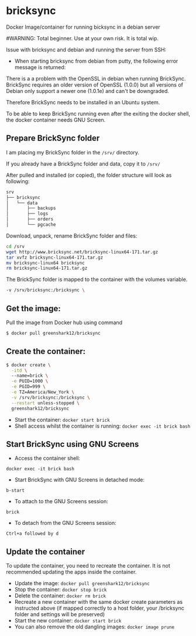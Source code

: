 # bricksync
Docker Image/container for running bicksync in a debian server

#WARNING: Total beginner. Use at your own risk. It is total wip.

Issue with bricksync and debian and running the server from SSH:
 - When starting bricksync from debian from putty, the following error message is returned: 

There is a a problem with the OpenSSL in debian when running BrickSync. 
BrickSync requires an older version of OpenSSL (1.0.0) but all versions of Debian only support a newer one (1.0.1e) and can't be downgraded.

Therefore BrickSync needs to be installed in an Ubuntu system.

To be able to keep BrickSync running even after the exiting the docker shell, the docker container needs GNU Screen.

## Prepare BrickSync folder

I am placing my BrickSync folder in the ``` /srv/ ``` directory.

If you already have a BrickSync folder and data, copy it to ``` /srv/ ```

After pulled and installed (or copied), the folder structure will look as following:
```sh
srv
├── bricksync
│   └── data
│       ├── backups
│       ├── logs
│       ├── orders
│       └── pgcache
```

Download, unpack, rename BrickSync folder and files:
```sh
cd /srv
wget http://www.bricksync.net/bricksync-linux64-171.tar.gz
tar xvfz bricksync-linux64-171.tar.gz
mv bricksync-linux64 bricksync
rm bricksync-linux64-171.tar.gz
```

The BrickSync folder is mapped to the container with the volumes variable.
```sh
-v /srv/bricksync:/bricksync \
```
## Get the image:

Pull the image from Docker hub using command
```sh
$ docker pull greenshark12/bricksync
```
## Create the container:

```sh
$ docker create \
  -itd \ 
  --name=brick \
  -e PUID=1000 \
  -e PGID=999 \
  -e TZ=America/New_York \
  -v /srv/bricksync:/bricksync \
  --restart unless-stopped \
  greenshark12/bricksync
```

  - Start the container: ```docker start brick```
  - Shell access whilst the container is running: ```docker exec -it brick bash ```

## Start BrickSync using GNU Screens

 - Access the container shell: 
 ```
 docker exec -it brick bash 
 ```
 - Start BrickSync with GNU Screens in detached mode: 
 ``` 
 b-start
 ```
 - To attach to the GNU Screens session:
 ```
 brick
 ```
 - To detach from the GNU Screens session:
 ```
 Ctrl+a followed by d
```

## Update the container
To update the container, you need to recreate the container. It is not recommended updating the apps inside the container. 

  - Update the image: ``` docker pull greenshark12/bricksync ```
  - Stop the container: ``` docker stop brick ```
  - Delete the container: ``` docker rm brick ```
  - Recreate a new container with the same docker create parameters as instructed above (if mapped correctly to a host folder, your /bricksync folder and settings will be preserved)
  - Start the new container: ``` docker start brick ```
  - You can also remove the old dangling images: ``` docker image prune ```



